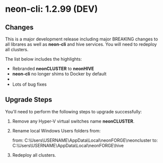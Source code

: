 # neon-cli: 1.2.99 (DEV)

## Changes

This is a major development release including major BREAKING changes to all librares as well as **neon-cli** and hive services.  You will need to redeploy all clusters.

The list below includes the highlights:

* Rebranded **neonCLUSTER** to **neonHIVE**
* **neon-cli** no longer shims to Docker by default
* 
* Lots of bug fixes

## Upgrade Steps

You'll need to perform the following steps to upgrade successfully:

1. Remove any Hyper-V virtual switches name **neonCLUSTER**.

2. Rename local Windows Users folders from:

    from: C:\Users\USERNAME\AppData\Local\neonFORGE\neoncluster
    to:   C:\Users\USERNAME\AppData\Local\neonFORGE\hive

3. Redeploy all clusters.
